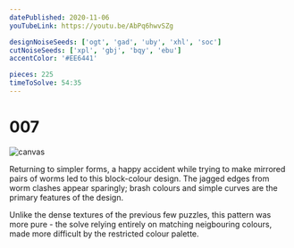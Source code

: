 ```yaml
---
datePublished: 2020-11-06
youTubeLink: https://youtu.be/AbPq6hwvSZg

designNoiseSeeds: ['ogt', 'gad', 'uby', 'xhl', 'soc']
cutNoiseSeeds: ['xpl', 'gbj', 'bqy', 'ebu']
accentColor: '#EE6441'

pieces: 225
timeToSolve: 54:35
---
```


# 007

![canvas](https://res.cloudinary.com/abstract-puzzles/image/upload/w_2000/007_ogt-gad-uby-xhl-soc_xpl-gbj-bqy-ebu?raw=true)

Returning to simpler forms, a happy accident while trying to make mirrored pairs of worms led to this block-colour design. The jagged edges from worm clashes appear sparingly; brash colours and simple curves are the primary features of the design.

Unlike the dense textures of the previous few puzzles, this pattern was more pure - the solve relying entirely on matching neigbouring colours, made more difficult by the restricted colour palette.
